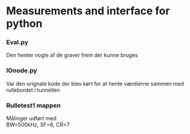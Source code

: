 # Measurements and interface for python

### Eval.py
Den henter nogle af de graver frem der kunne bruges


### IOnode.py
Var den orignale kode der blev kørt for at hente værdierne sammen med rullebordet i tunnellen



### Rulletest1 mappen
Målinger udført med  
BW=500kHz, SF=6, CR=7 

